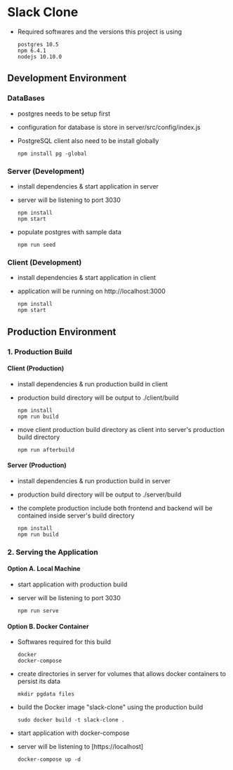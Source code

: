 # Slack Clone

- Required softwares and the versions this project is using

  ```version
  postgres 10.5
  npm 6.4.1
  nodejs 10.10.0
  ```

## Development Environment

### DataBases

- postgres needs to be setup first
- configuration for database is store in server/src/config/index.js
- PostgreSQL client also need to be install globally

  ```npm
  npm install pg -global
  ```

### Server (Development)

- install dependencies & start application in server
- server will be listening to port 3030

  ```npm ./server
  npm install
  npm start
  ```

- populate postgres with sample data

  ```npm ./server
  npm run seed
  ```

### Client (Development)

- install dependencies & start application in client
- application will be running on http://localhost:3000

  ```npm ./client
  npm install
  npm start
  ```

## Production Environment

### 1. Production Build

#### Client (Production)

- install dependencies & run production build in client
- production build directory will be output to ./client/build

  ```npm ./client
  npm install
  npm run build
  ```

- move client production build directory as client into server's production build directory

  ```npm ./client
  npm run afterbuild
  ```

#### Server (Production)

- install dependencies & run production build in server
- production build directory will be output to ./server/build
- the complete production include both frontend and backend will be contained inside server's build directory

  ```npm ./server
  npm install
  npm run build
  ```

### 2. Serving the Application

#### Option A. Local Machine

- start application with production build
- server will be listening to port 3030

  ```npm ./server
  npm run serve
  ```

#### Option B. Docker Container

- Softwares required for this build

  ```version
  docker
  docker-compose
  ```

- create directories in server for volumes that allows docker containers to persist its data

  ```shell ./server
  mkdir pgdata files
  ```

- build the Docker image "slack-clone" using the production build

  ```shell ./server
  sudo docker build -t slack-clone .
  ```

- start application with docker-compose
- server will be listening to [https://localhost]

  ```shell ./server
  docker-compose up -d
  ```

